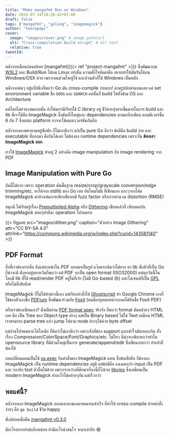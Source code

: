 ```yaml
---
title: "Make mangafmt Run on Windows"
date: 2024-07-14T18:26:42+07:00
draft: false
tags: ["mangafmt", "golang", "imagemagick"]
author: "teerapapc"
cover:
  image: "images/cover.png" # image path/url
  alt: "Cross-compilation build script" # alt text
  relative: true
tweetId: 
---
```


หลังจากเดือนก่อนปล่อย [mangafmt]({{< ref "project-mangafmt" >}}) ซึ่งพัฒนาบน [WSL2](https://en.wikipedia.org/wiki/Windows_Subsystem_for_Linux) และ Build/Run ได้บน Linux เท่านั้น ความตั้งใจถัดมาคือ อยากทำให้มันรันได้บน Windows/OSX ด้วย เพราะคนส่วนใหญ่ใช้ และส่วนตัวก็ใช้ Windows เป็นหลัก

หลังจากค้นๆ อยู่แป๊ปนึงก็พบว่า Go มัน cross-compile ง่ายมาก! ตามรูปปกด้านบนเลย แค่ set environment variable ชื่อ `GOOS` และ `GOARCH` แค่นั้นก็ build ได้ทั้งข้าม OS และ Architecture

แต่โลกไม่สวยงามแบบนั้น ถ้าโค้ดเรามีเรียกใช้ C library อยู่ ชีวิตจะยุ่งยากขึ้นมากในการ build และ lib ที่เราใช้คือ ImageMagick ซึ่งมันทั้งใหญ่และ dependencies ตามมาอีกเพียบ แถมมีเวอร์ชั่น 6 กับ 7 ซึ่งแต่ละ platform อาจจะใช้คนละเวอร์ชันกันอีก

หลังจากลองพยายามอยู่ซักพัก ก็ไม่เอาดีกว่า แก้เป็น pure Go ดีกว่า ข้อดีคือ build ง่าย และ executable ที่ออกมา คือรันได้เลย ไม่ต้องลง runtime dependencies เพราะงั้น **ต้องเอา ImageMagick ออก**

เราใช้ [ImageMagick](https://imagemagick.org/) ทำอยู่ 2 อย่างคือ image manipulation กับ image  rendering จาก PDF

## Image Manipulation with Pure Go

อันนี้ไม่ยาก เพราะ operation มันพื้นฐาน resize/crop/grayscale conversion/edge trimming/etc. หาได้จาก stdlib ของ Go เลย อันไหนไม่มี ก็เขียนเอง แกะๆจากโค้ด ImageMagick มาบ้างเช่นการเทียบสีแบบมี fuzz factor หรือการคำนวน distortion (RMSE)

สนุกดี ได้เรียนรู้เรื่อง [Premultiplied Alpha](https://nigeltao.github.io/blog/2022/premultiplied-alpha.html) หรือ [Dithering](https://en.wikipedia.org/wiki/Dither) เขียนแล้วก็ เทียบผลกับ ImageMagick ค่อยๆทำทีละ operation ไปจบครบ

{{< figure src="images/dither.png" caption="ตัวอย่าง Image Dithering" attr="CC BY-SA 4.0" attrlink="https://commons.wikimedia.org/w/index.php?curid=143581140" >}}

## PDF Format

สิ่งที่เราต้องการคือ ดึงแต่ละหน้าใน PDF ออกมาเป็นรูป แว๊บแรกคิดว่าไม่ยาก หา lib ซักตัวที่เป็น Go ก็น่าจะมี นั่งหาอยู่หลายวันก็พบว่า แม้ PDF จะเป็น open format (ISO32000) แต่ทุกวันนี้ในโลกมี lib ที่ใช้ read/render PDF อยู่ไม่กี่เจ้า (ไม่มี Go-based 😢) และไลเซนส์ก็เป็น [GPL](https://en.wikipedia.org/wiki/GNU_General_Public_License) หรือไม่ก็เสียตังค์

ImageMagick ก็ไม่ได้ทำตรงนี้เอง แต่เรียกคำสั่งให้ [Ghostscript](https://www.ghostscript.com/) ทำ
Google Chrome เองก็ใช้ของตัวเองชื่อ [PDFium](https://pdfium.googlesource.com/pdfium/) ซึ่งพัฒนาร่วมกับ [Foxit](https://en.wikipedia.org/wiki/Foxit_Software) (คนมีอายุหน่อยน่าจะเคยได้ยินชื่อ Foxit PDF)

หรือเราต้องเขียนเอง? นั่งเปิดอ่าน [PDF format spec](https://opensource.adobe.com/dc-acrobat-sdk-docs/standards/pdfstandards/pdf/PDF32000_2008.pdf) จริงจัง ก็พบว่า format มันคล้ายๆ HTML เลย คือ เป็น Tree ของ Object type ต่างๆ แต่เป็น Binary based ไม่ใช่ Text เหมือน HTML เราสามารถ parse tree แล้ว jump ไปตาม node ต่างๆได้ด้วย byte offset

แต่อ่านไปจนพอจะได้ไอเดีย ก็คิดว่าไม่เอาดีกว่า เพราะสิ่งที่ต้อง support และเข้าใจมันเยอะเกิน ทั้งเรื่อง Compression/ColorSpace/Font/Graphics/etc. ไม่ไหว นี่น่าจะอธิบายกว่าทำไม opensource library ที่มีส่วนใหญ่เป็นการ generate/append/edit ซึ่งเขียนง่ายกว่า ทำเท่าที่ต้องใช้ 

เลยเปลี่ยนแผนเป็นใช้ [os.exec](https://pkg.go.dev/os/exec) รันคำสั่งของ ImageMagick แทน ซึ่งข้อเสียคือ ก็ต้องลง ImageMagick เป็น runtime dependencies อยู่ดี แต่ข้อดีคือ ลงเฉพาะถ้า input เป็น PDF และ รองรับ tool ดัวอื่นได้ด้วย เพราะระหว่างที่ศึกษาเรื่องนี้ก็ไปเจอ [libvips](https://www.libvips.org/) ซึ่งเหมือนเป็น modern ImageMagick ทำอะไรได้คล้ายๆกัน แต่เร็วกว่า

## พอแค่นี้?

หลังจากเอา ImageMagick ออกและหาของมาทดแทนสำเร็จ ก็ทำให้ cross-compile ด้วยคำสั่งง่ายๆ คือ `go build` ชีวิต happy

พึ่งปล่อยเมื่อคืน [mangafmt v0.3.0](https://github.com/teerapap/mangafmt/releases/tag/v0.3.0)

มีอะไรอยากทำต่ออีกหน่อย ถ้ามีอะไรน่าสนใจ จะมาเล่าอีก 😄
